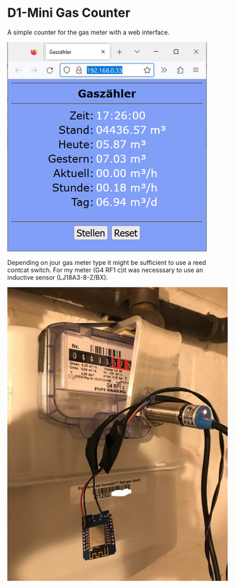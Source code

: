 # D1-Mini Gas Counter

A simple counter for the gas meter with a web interface.

![Counter-German](https://github.com/AK-Homberger/D1Mini-GasCounter/blob/main/Gascounter.png)

Depending on jour gas meter type it might be sufficient to use a reed contcat switch. For my meter (G4 RF1 c)it was necesssary to use an inductive sensor (LJ18A3-8-Z/BX).

![Meter](https://github.com/AK-Homberger/D1Mini-GasCounter/blob/main/Meter.jpg)

